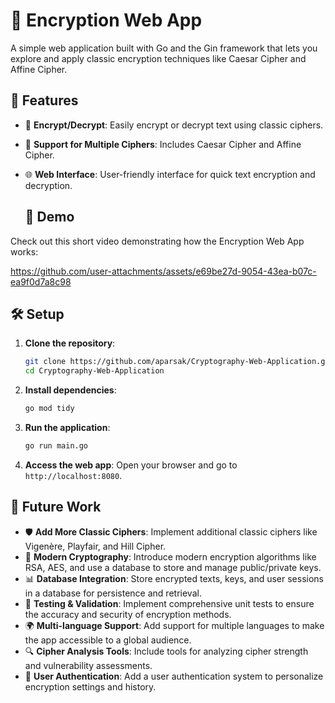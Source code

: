 # 🔐 Encryption Web App

A simple web application built with Go and the Gin framework that lets you explore and apply classic encryption techniques like Caesar Cipher and Affine Cipher.

## 🚀 Features

- 🔄 **Encrypt/Decrypt**: Easily encrypt or decrypt text using classic ciphers.
- 🔢 **Support for Multiple Ciphers**: Includes Caesar Cipher and Affine Cipher.
- 🌐 **Web Interface**: User-friendly interface for quick text encryption and decryption.

  ## 🎥 Demo

Check out this short video demonstrating how the Encryption Web App works:



https://github.com/user-attachments/assets/e69be27d-9054-43ea-b07c-ea9f0d7a8c98




## 🛠️ Setup

1. **Clone the repository**:
    ```bash
    git clone https://github.com/aparsak/Cryptography-Web-Application.git
    cd Cryptography-Web-Application
    ```

2. **Install dependencies**:
    ```bash
    go mod tidy
    ```

3. **Run the application**:
    ```bash
    go run main.go
    ```

4. **Access the web app**:
   Open your browser and go to `http://localhost:8080`.

## 🔮 Future Work

- 🛡️ **Add More Classic Ciphers**: Implement additional classic ciphers like Vigenère, Playfair, and Hill Cipher.
- 🔑 **Modern Cryptography**: Introduce modern encryption algorithms like RSA, AES, and use a database to store and manage public/private keys.
- 📊 **Database Integration**: Store encrypted texts, keys, and user sessions in a database for persistence and retrieval.
- 🧪 **Testing & Validation**: Implement comprehensive unit tests to ensure the accuracy and security of encryption methods.
- 🌍 **Multi-language Support**: Add support for multiple languages to make the app accessible to a global audience.
- 🔍 **Cipher Analysis Tools**: Include tools for analyzing cipher strength and vulnerability assessments.
- 💬 **User Authentication**: Add a user authentication system to personalize encryption settings and history.

